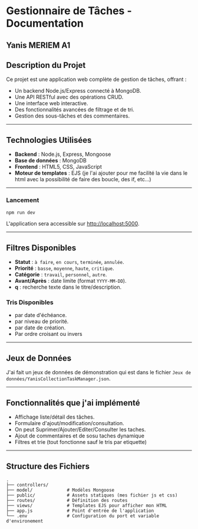 # Gestionnaire de Tâches - Documentation

## Yanis MERIEM A1

## Description du Projet
Ce projet est une application web complète de gestion de tâches, offrant :
- Un backend Node.js/Express connecté à MongoDB.
- Une API RESTful avec des opérations CRUD.
- Une interface web interactive.
- Des fonctionnalités avancées de filtrage et de tri.
- Gestion des sous-tâches et des commentaires.

---

## Technologies Utilisées
- **Backend** : Node.js, Express, Mongoose
- **Base de données** : MongoDB
- **Frontend** : HTML5, CSS, JavaScript
- **Moteur de templates** : EJS (je l'ai ajouter pour me facilité la vie dans le html avec la possibilité de faire des boucle, des if, etc...)

---

### Lancement
```bash
npm run dev
```
L'application sera accessible sur [http://localhost:5000](http://localhost:5000).

---

## Filtres Disponibles
- **Statut** : `à faire`, `en cours`, `terminée`, `annulée`.
- **Priorité** : `basse`, `moyenne`, `haute`, `critique`.
- **Catégorie** : `travail`, `personnel`, `autre`.
- **Avant/Après** : date limite (format `YYYY-MM-DD`).
- **q** : recherche texte dans le titre/description.

### Tris Disponibles
- par date d'échéance.
- par niveau de priorité.
- par date de création.
- Par ordre croisant ou invers

---

## Jeux de Données
J'ai fait un jeux de données de démonstration qui est dans le fichier `Jeux de données/YanisCollectionTaskManager.json`. 


---

## Fonctionnalités que j'ai implémenté
- Affichage liste/détail des tâches.
- Formulaire d'ajout/modification/consultation.
- On peut Suprimer/Ajouter/Editer/Consulter les taches.
- Ajout de commentaires et de sosu taches dynamique
- Filtres et trie (tout fonctionne sauf le tris par etiquette)

---

## Structure des Fichiers
```plaintext
.
├── controllers/       
├── model/             # Modèles Mongoose
├── public/            # Assets statiques (mes fichier js et css)
├── routes/            # Définition des routes
├── views/             # Templates EJS pour afficher mon HTML
├── app.js             # Point d'entrée de l'application
└── .env               # Configuration du port et variable d'environement
```
